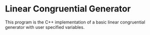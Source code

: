 # Linear Congruential Generator
This program is the C++ implementation of a basic linear congruential generator with user specified variables.

